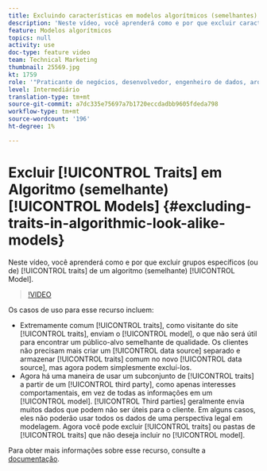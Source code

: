 ```yaml
---
title: Excluindo características em modelos algorítmicos (semelhantes)
description: 'Neste vídeo, você aprenderá como e por que excluir características específicas (ou grupos de) de um modelo algorítmico (semelhante). '
feature: Modelos algorítmicos
topics: null
activity: use
doc-type: feature video
team: Technical Marketing
thumbnail: 25569.jpg
kt: 1759
role: '"Praticante de negócios, desenvolvedor, engenheiro de dados, arquiteto, arquiteto de dados, administrador, líder"'
level: Intermediário
translation-type: tm+mt
source-git-commit: a7dc335e75697a7b1720eccdadbb9605fdeda798
workflow-type: tm+mt
source-wordcount: '196'
ht-degree: 1%

---
```



# Excluir [!UICONTROL Traits] em Algoritmo (semelhante) [!UICONTROL Models] {#excluding-traits-in-algorithmic-look-alike-models}

Neste vídeo, você aprenderá como e por que excluir grupos específicos (ou de) [!UICONTROL traits] de um algoritmo (semelhante) [!UICONTROL Model].

>[!VIDEO](https://video.tv.adobe.com/v/25569/?quality=12)

Os casos de uso para esse recurso incluem:

* Extremamente comum [!UICONTROL traits], como visitante do site [!UICONTROL traits], enviam o [!UICONTROL model], o que não será útil para encontrar um público-alvo semelhante de qualidade. Os clientes não precisam mais criar um [!UICONTROL data source] separado e armazenar [!UICONTROL traits] comum no novo [!UICONTROL data source], mas agora podem simplesmente excluí-los.
* Agora há uma maneira de usar um subconjunto de [!UICONTROL traits] a partir de um [!UICONTROL third party], como apenas interesses comportamentais, em vez de todas as informações em um [!UICONTROL model]. [!UICONTROL Third parties] geralmente envia muitos dados que podem não ser úteis para o cliente. Em alguns casos, eles não poderão usar todos os dados de uma perspectiva legal em modelagem. Agora você pode excluir [!UICONTROL traits] ou pastas de [!UICONTROL traits] que não deseja incluir no [!UICONTROL model].

Para obter mais informações sobre esse recurso, consulte a [documentação](https://marketing.adobe.com/resources/help/en_US/aam/trait-exclusion-algo-models.html).